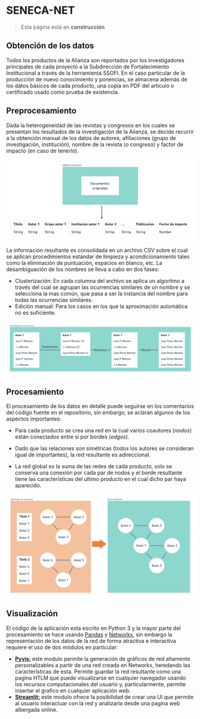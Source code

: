 # SENECA-NET

> Esta página está en **construcción**

## Obtención de los datos

Todos los productos de la Alianza son reportados por los investigadores principales de cada proyecto a la Subdirección de Fortalecimiento Institucional a través de la herramienta SSOFI. En el caso particular de la producción de nuevo conocimiento y ponencias, se almacena además de los datos básicos de cada producto, una copia en PDF del artículo o certificado usado como prueba de existencia.

## Preprocesamiento

Dada la heterogeneidad de las revistas y congresos en los cuales se presentan los resultados de la investigación de la Alianza, se decide recurrir a la obtención manual de los datos de autores, afiliaciones (grupo de investigación, institución), nombre de la revista (o congreso) y factor de impacto (en caso de tenerlo).

![](images/2022-07-13-07-12-08-index.png)

La información resultante es consolidada en un archivo CSV sobre el cual se aplican procedimientos estándar de limpieza y acondicionamiento tales como la eliminación de puntuación, espacios en blanco, etc.
La desambiguación de los nombres se lleva a cabo en dos fases:

- Clusterización: En cada columna del archivo se aplica un algoritmo a través del cual se agrupan las ocurrencias similares de un nombre y se selecciona la mas común, que pasa a ser la instancia del nombre para todas las ocurrencias similares.
- Edición manual: Para los casos en los que la aproximación automática no es suficiente.

![](images/2022-07-13-07-42-49-index.png)

## Procesamiento

El procesamiento de los datos en detalle puede seguirse en los comentarios del código fuente en el repositorio, sin embargo, se aclaran algunos de los aspectos importantes:

- Para cada producto se crea una red en la cual varios coautores (*nodos*) están conectados entre si por bordes (*edges*).

- Dado que las relaciones son simétricas (todos los autores se consideran igual de importantes), la red resultante es adireccional.

- La red global es la suma de las redes de cada producto, solo se conserva una conexión por cada par de nodos y el borde resultante tiene las características del ultimo producto en el cual dicho par haya aparecido.

![](images/2022-07-13-08-22-28-index.png)

## Visualización

El código de la aplicación esta escrito en Python 3 y la mayor parte del procesamiento se hace usando [Pandas](https://pandas.pydata.org/) y [Networkx](https://networkx.org/), sin embargo la representación de los datos de la red de forma atractiva e interactiva requiere el uso de dos módulos en particular:

- [**Pyvis**:](https://pyvis.readthedocs.io/en/latest/#) este modulo permite la generación de gráficos de red altamente personalizables a partir de una red creada en Networkx, heredando las características de esta. Permite guardar la red resultante como una pagina HTLM que puede visualizarse en cualquier navegador usando los recursos computacionales del usuario y, particularmente, permite insertar el grafico en  cualquier aplicación web.
- [**Streamlit:**](https://streamlit.io/) este modulo ofrece la posibilidad de crear una UI que permite al usuario interactuar con la red y analizarla desde una pagina web albergada online.
